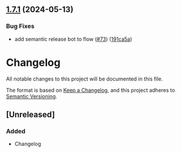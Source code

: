 ## [1.7.1](https://github.com/contentful/integration-frontend-toolkit/compare/v1.7.0...v1.7.1) (2024-05-13)


### Bug Fixes

* add semantic release bot to flow ([#73](https://github.com/contentful/integration-frontend-toolkit/issues/73)) ([191ca5a](https://github.com/contentful/integration-frontend-toolkit/commit/191ca5a67f4fbb78ef05dedf4d2b58a0d3ee12e8))

# Changelog

All notable changes to this project will be documented in this file.

The format is based on [Keep a Changelog](https://keepachangelog.com/en/1.0.0/),
and this project adheres to [Semantic Versioning](https://semver.org/spec/v2.0.0.html).

## [Unreleased]

### Added

- Changelog

